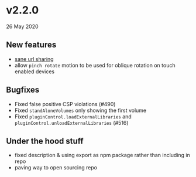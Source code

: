# v2.2.0

26 May 2020

## New features

- [sane url sharing](../usage/sharing.md)
- allow `pinch rotate` motion to be used for oblique rotation on touch enabled devices

## Bugfixes

- Fixed false positive CSP violations (#490)
- Fixed `standAloneVolumes` only showing the first volume
- Fixed `pluginControl.loadExternalLibraries` and `pluginControl.unloadExternalLibraries` (#516)

## Under the hood stuff

- fixed description & using export as npm package rather than including in repo
- paving way to open sourcing repo
